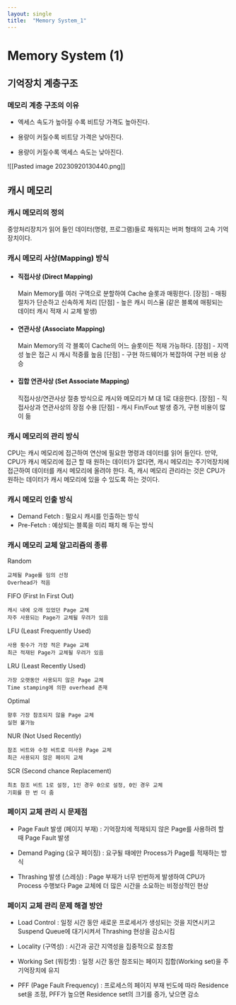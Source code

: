 ```yaml
---
layout: single
title:  "Memory System_1"
---
```


# **Memory System (1)**



## 기억장치 계층구조

### 메모리 계층 구조의 이유

-  엑세스 속도가 높아질 수록 비트당 가격도 높아진다.

- 용량이 커질수록 비트당 가격은 낮아진다.

- 용량이 커질수록 엑세스 속도는 낮아진다.

![[Pasted image 20230920130440.png]]

## 캐시 메모리

### 캐시 메모리의 정의

중앙처리장치가 읽어 들인 데이터(명령, 프로그램)들로 채워지는 버퍼 형태의 고속 기억장치이다.

### 캐시 메모리 사상(Mapping) 방식

- #### 직접사상 (Direct Mapping)

  Main Memory를 여러 구역으로 분할하여 Cache 슬롯과 매핑한다.
  [장점] - 매핑 절차가 단순하고 신속하게 처리
  [단점] - 높은 캐시 미스율 (같은 블록에 매핑되는 데이터 캐시 적재 시 교체 발생)

- #### 연관사상 (Associate Mapping)

  Main Memory의 각 블록이 Cache의 어느 슬롯이든 적재 가능하다.
  [장점] - 지역성 높은 접근 시 캐시 적중률 높음
  [단점] - 구현 하드웨어가 복잡하여 구현 비용 상승

- #### 집합 연관사상 (Set Associate Mapping)

  직접사상/연관사상 절충 방식으로 캐시와 메모리가 M 대 1로 대응한다.
  [장점] - 직접사상과 연관사상의 장점 수용
  [단점] - 캐시 Fin/Fout 발생 증가, 구현 비용이 많이 듦

### 캐시 메모리의 관리 방식

CPU는 캐시 메모리에 접근하여 연산에 필요한 명령과 데이터를 읽어 들인다. 만약, CPU가 캐시 메모리에 접근 할 때 원하는 데이터가 없다면, 캐시 메모리는 주기억장치에 접근하여 데이터를 캐시 메모리에 올려야 한다. 즉, 캐시 메모리 관리라는 것은 CPU가 원하는 데이터가 캐시 메모리에 있을 수 있도록 하는 것이다.

### 캐시 메모리 인출 방식

- Demand Fetch : 필요시 캐시를 인출하는 방식
- Pre-Fetch : 예상되는 블록을 미리 패치 해 두는 방식

### 캐시 메모리 교체 알고리즘의 종류

Random

	교체될 Page를 임의 선정
	Overhead가 적음
FIFO (First In First Out)

	캐시 내에 오래 있었던 Page 교체
	자주 사용되는 Page가 교체될 우려가 있음
LFU (Least Frequently Used)

	사용 횟수가 가장 적은 Page 교체
	최근 적재된 Page가 교체될 우려가 있음
LRU (Least Recently Used)

	가장 오랫동안 사용되지 않은 Page 교체
	Time stamping에 의한 overhead 존재
Optimal

	향후 가장 참조되지 않을 Page 교체
	실현 불가능
NUR (Not Used Recently)

	참조 비트와 수정 비트로 미사용 Page 교체
	최근 사용되지 않은 페이지 교체
SCR (Second chance Replacement)

	최초 참조 비트 1로 설정, 1인 경우 0으로 설정, 0인 경우 교체
	기회를 한 번 더 줌 

### 페이지 교체 관리 시 문제점

- Page Fault 발생 (페이지 부재) : 기억장치에 적재되지 않은 Page를 사용하려 할 때 Page Fault 발생

- Demand Paging (요구 페이징) : 요구될 때에만 Process가 Page를 적재하는 방식

- Thrashing 발생 (스레싱) : Page 부재가 너무 빈번하게 발생하여 CPU가 Process 수행보다 Page 교체에 더 많은 시간을 소요하는 비정상적인 현상

### 페이지 교체 관리 문제 해결 방안

- Load Control : 일정 시간 동안 새로운 프로세서가 생성되는 것을 지연시키고 Suspend Queue에 대기시켜서 Thrashing 현상을 감소시킴

- Locality (구역성) : 시간과 공간 지역성을 집중적으로 참조함

- Working Set (워킹셋) : 일정 시간 동안 참조되는 페이지 집합(Working set)을 주기억장치에 유지

- PFF (Page Fault Frequency) : 프로세스의 페이지 부재 빈도에 따라 Residence set을 조정, PFF가 높으면 Residence set의 크기를 증가, 낮으면 감소
